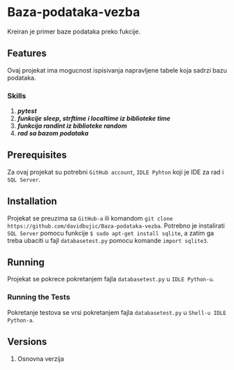 # Baza-podataka-vezba

Kreiran je primer baze podataka preko fukcije.

## Features
Ovaj projekat ima mogucnost ispisivanja napravljene tabele koja sadrzi bazu podataka.

### Skills
1. ***pytest***
2. ***funkcije sleep, strftime i localtime iz biblioteke time***
3. ***funkcija randint iz biblioteke random***
4. ***rad sa bazom podataka***

## Prerequisites
Za ovaj projekat su potrebni `GitHub account`, `IDLE Pyhton` koji je IDE za rad i `SQL Server`.

## Installation
Projekat se preuzima sa `GitHub-a` ili komandom `git clone https://github.com/davidbujic/Baza-podataka-vezba`. Potrebno je instalirati `SQL Server` pomocu funkcije `$ sudo apt-get install sqlite`, a zatim ga treba ubaciti u fajl `databasetest.py` pomocu komande `import sqlite3`.

## Running
Projekat se pokrece pokretanjem fajla `databasetest.py` u `IDLE Python-u`.

### Running the Tests
Pokretanje testova se vrsi pokretanjem fajla `databasetest.py` u `Shell-u IDLE Python-a`.

## Versions
1. Osnovna verzija
